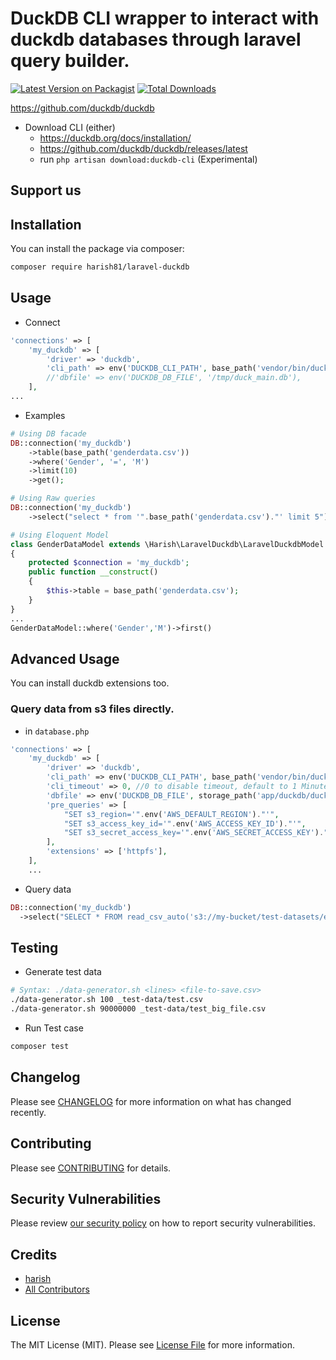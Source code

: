 # DuckDB CLI wrapper to interact with duckdb databases through laravel query builder.

[![Latest Version on Packagist](https://img.shields.io/packagist/v/harish81/laravel-duckdb.svg?style=flat-square)](https://packagist.org/packages/harish81/laravel-duckdb)
[![Total Downloads](https://img.shields.io/packagist/dt/harish81/laravel-duckdb.svg?style=flat-square)](https://packagist.org/packages/harish81/laravel-duckdb)

https://github.com/duckdb/duckdb
- Download CLI (either)
    - https://duckdb.org/docs/installation/
    - https://github.com/duckdb/duckdb/releases/latest
    - run `php artisan download:duckdb-cli` (Experimental)

## Support us

## Installation

You can install the package via composer:

```bash
composer require harish81/laravel-duckdb
```

## Usage

- Connect
```php
'connections' => [
    'my_duckdb' => [
        'driver' => 'duckdb',
        'cli_path' => env('DUCKDB_CLI_PATH', base_path('vendor/bin/duckdb')),
        //'dbfile' => env('DUCKDB_DB_FILE', '/tmp/duck_main.db'),
    ],
...
```

- Examples
```php
# Using DB facade
DB::connection('my_duckdb')
    ->table(base_path('genderdata.csv'))
    ->where('Gender', '=', 'M')
    ->limit(10)
    ->get();
```
```php
# Using Raw queries
DB::connection('my_duckdb')
    ->select("select * from '".base_path('genderdata.csv')."' limit 5")
```

```php
# Using Eloquent Model
class GenderDataModel extends \Harish\LaravelDuckdb\LaravelDuckdbModel
{
    protected $connection = 'my_duckdb';
    public function __construct()
    {
        $this->table = base_path('genderdata.csv');
    }
}
...
GenderDataModel::where('Gender','M')->first()
```

## Advanced Usage
You can install duckdb extensions too.

### Query data from s3 files directly.

- in `database.php`
```php
'connections' => [
    'my_duckdb' => [
        'driver' => 'duckdb',
        'cli_path' => env('DUCKDB_CLI_PATH', base_path('vendor/bin/duckdb')),
        'cli_timeout' => 0, //0 to disable timeout, default to 1 Minute (60s)
        'dbfile' => env('DUCKDB_DB_FILE', storage_path('app/duckdb/duck_main.db')),
        'pre_queries' => [
            "SET s3_region='".env('AWS_DEFAULT_REGION')."'",
            "SET s3_access_key_id='".env('AWS_ACCESS_KEY_ID')."'",
            "SET s3_secret_access_key='".env('AWS_SECRET_ACCESS_KEY')."'",
        ],
        'extensions' => ['httpfs'],
    ],
    ...
```

- Query data
```php
DB::connection('my_duckdb')
  ->select("SELECT * FROM read_csv_auto('s3://my-bucket/test-datasets/example1/us-gender-data-2022.csv') LIMIT 10")
```

## Testing

- Generate test data
```bash
# Syntax: ./data-generator.sh <lines> <file-to-save.csv>
./data-generator.sh 100 _test-data/test.csv
./data-generator.sh 90000000 _test-data/test_big_file.csv
```

- Run Test case
```bash
composer test
```

## Changelog

Please see [CHANGELOG](CHANGELOG.md) for more information on what has changed recently.

## Contributing

Please see [CONTRIBUTING](CONTRIBUTING.md) for details.

## Security Vulnerabilities

Please review [our security policy](../../security/policy) on how to report security vulnerabilities.

## Credits

- [harish](https://github.com/harish81)
- [All Contributors](../../contributors)

## License

The MIT License (MIT). Please see [License File](LICENSE.md) for more information.
